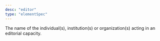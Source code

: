 ```yaml
---
desc: "editor"
type: "elementSpec"
---
```


The name of the individual(s), institution(s) or organization(s) acting in an editorial
capacity.